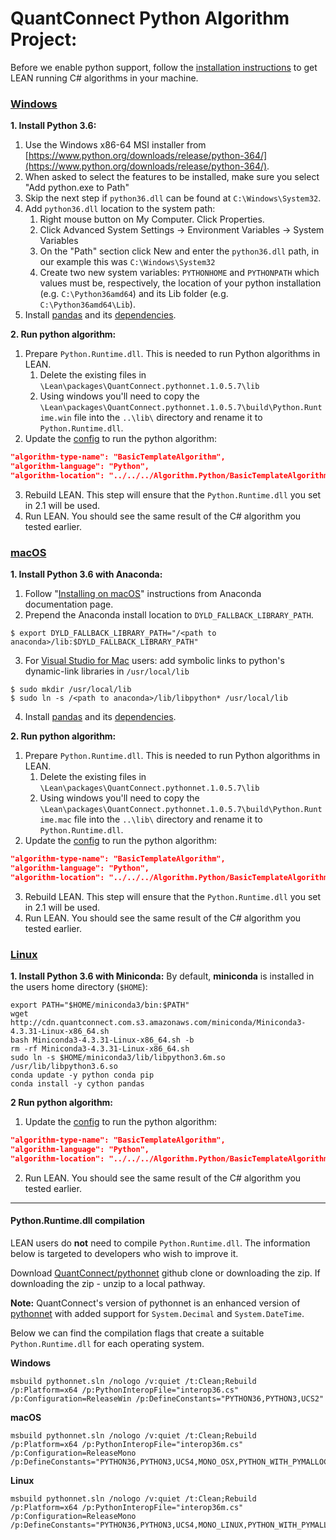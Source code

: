 QuantConnect Python Algorithm Project:
=============

Before we enable python support, follow the [installation instructions](https://github.com/QuantConnect/Lean#installation-instructions) to get LEAN running C# algorithms in your machine. 

### [Windows](https://github.com/QuantConnect/Lean#windows)
**1. Install Python 3.6:**
   1. Use the Windows x86-64 MSI installer from [https://www.python.org/downloads/release/python-364/](https://www.python.org/downloads/release/python-364/).
  2. When asked to select the features to be installed, make sure you select "Add python.exe to Path"
   3. Skip the next step if `python36.dll` can be found at `C:\Windows\System32`.
   4. Add `python36.dll` location to the system path:
      1. Right mouse button on My Computer. Click Properties.
      2. Click Advanced System Settings -> Environment Variables -> System Variables
      3. On the "Path" section click New and enter the `python36.dll` path, in our example this was `C:\Windows\System32`
      4. Create two new system variables: `PYTHONHOME` and `PYTHONPATH` which values must be, respectively, the location of your python installation (e.g. `C:\Python36amd64`) and its Lib folder (e.g. `C:\Python36amd64\Lib`).
 5. Install [pandas](https://pandas.pydata.org/) and its [dependencies](https://pandas.pydata.org/pandas-docs/stable/install.html#dependencies).

**2. Run python algorithm:**
   1. Prepare `Python.Runtime.dll`. This is needed to run Python algorithms in LEAN.
      1. Delete the existing files in `\Lean\packages\QuantConnect.pythonnet.1.0.5.7\lib`
      2. Using windows you'll need to copy the `\Lean\packages\QuantConnect.pythonnet.1.0.5.7\build\Python.Runtime.win` file into the `..\lib\` directory and rename it to `Python.Runtime.dll`.
  2. Update the [config](https://github.com/QuantConnect/Lean/blob/master/Launcher/config.json) to run the python algorithm:
```json
"algorithm-type-name": "BasicTemplateAlgorithm",
"algorithm-language": "Python",
"algorithm-location": "../../../Algorithm.Python/BasicTemplateAlgorithm.py",
```
 3. Rebuild LEAN. This step will ensure that the `Python.Runtime.dll` you set in 2.1 will be used.
 4. Run LEAN. You should see the same result of the C# algorithm you tested earlier.

### [macOS](https://github.com/QuantConnect/Lean#macos)
**1. Install Python 3.6 with Anaconda:**
   1. Follow "[Installing on macOS](https://docs.anaconda.com/anaconda/install/mac-os)" instructions from Anaconda documentation page.
   2. Prepend the Anaconda install location to `DYLD_FALLBACK_LIBRARY_PATH`.
```
$ export DYLD_FALLBACK_LIBRARY_PATH="/<path to anaconda>/lib:$DYLD_FALLBACK_LIBRARY_PATH"
```
   3. For [Visual Studio for Mac](https://www.visualstudio.com/vs/visual-studio-mac/) users: add symbolic links to python's dynamic-link libraries in `/usr/local/lib`
```
$ sudo mkdir /usr/local/lib
$ sudo ln -s /<path to anaconda>/lib/libpython* /usr/local/lib
```
   4. Install [pandas](https://pandas.pydata.org/) and its [dependencies](https://pandas.pydata.org/pandas-docs/stable/install.html#dependencies).

**2. Run python algorithm:**
   1. Prepare `Python.Runtime.dll`. This is needed to run Python algorithms in LEAN.
      1. Delete the existing files in `\Lean\packages\QuantConnect.pythonnet.1.0.5.7\lib`
      2. Using windows you'll need to copy the `\Lean\packages\QuantConnect.pythonnet.1.0.5.7\build\Python.Runtime.mac` file into the `..\lib\` directory and rename it to `Python.Runtime.dll`.
  2. Update the [config](https://github.com/QuantConnect/Lean/blob/master/Launcher/config.json) to run the python algorithm:
```json
"algorithm-type-name": "BasicTemplateAlgorithm",
"algorithm-language": "Python",
"algorithm-location": "../../../Algorithm.Python/BasicTemplateAlgorithm.py",
```
 3. Rebuild LEAN. This step will ensure that the `Python.Runtime.dll` you set in 2.1 will be used.
 4. Run LEAN. You should see the same result of the C# algorithm you tested earlier.

### [Linux](https://github.com/QuantConnect/Lean#linux-debian-ubuntu)
**1. Install Python 3.6 with Miniconda:**
By default, **miniconda** is installed in the users home directory (`$HOME`):
```
export PATH="$HOME/miniconda3/bin:$PATH"
wget http://cdn.quantconnect.com.s3.amazonaws.com/miniconda/Miniconda3-4.3.31-Linux-x86_64.sh
bash Miniconda3-4.3.31-Linux-x86_64.sh -b
rm -rf Miniconda3-4.3.31-Linux-x86_64.sh
sudo ln -s $HOME/miniconda3/lib/libpython3.6m.so /usr/lib/libpython3.6.so
conda update -y python conda pip
conda install -y cython pandas
```
**2 Run python algorithm:**
 1. Update the [config](https://github.com/QuantConnect/Lean/blob/master/Launcher/config.json) to run the python algorithm:
```json
"algorithm-type-name": "BasicTemplateAlgorithm",
"algorithm-language": "Python",
"algorithm-location": "../../../Algorithm.Python/BasicTemplateAlgorithm.py",
```
 2. Run LEAN. You should see the same result of the C# algorithm you tested earlier.
___
#### Python.Runtime.dll compilation
LEAN users do **not** need to compile `Python.Runtime.dll`. The information below is targeted to developers who wish to improve it. 

Download [QuantConnect/pythonnet](https://github.com/QuantConnect/pythonnet/) github clone or downloading the zip. If downloading the zip - unzip to a local pathway.

**Note:** QuantConnect's version of pythonnet is an enhanced version of [pythonnet](https://github.com/pythonnet/pythonnet) with added support for `System.Decimal` and `System.DateTime`.

Below we can find the compilation flags that create a suitable `Python.Runtime.dll` for each operating system.

**Windows**
```
msbuild pythonnet.sln /nologo /v:quiet /t:Clean;Rebuild /p:Platform=x64 /p:PythonInteropFile="interop36.cs" /p:Configuration=ReleaseWin /p:DefineConstants="PYTHON36,PYTHON3,UCS2"
```
**macOS**
```
msbuild pythonnet.sln /nologo /v:quiet /t:Clean;Rebuild /p:Platform=x64 /p:PythonInteropFile="interop36m.cs" /p:Configuration=ReleaseMono /p:DefineConstants="PYTHON36,PYTHON3,UCS4,MONO_OSX,PYTHON_WITH_PYMALLOC"
```
**Linux**
```
msbuild pythonnet.sln /nologo /v:quiet /t:Clean;Rebuild /p:Platform=x64 /p:PythonInteropFile="interop36m.cs" /p:Configuration=ReleaseMono /p:DefineConstants="PYTHON36,PYTHON3,UCS4,MONO_LINUX,PYTHON_WITH_PYMALLOC"
```